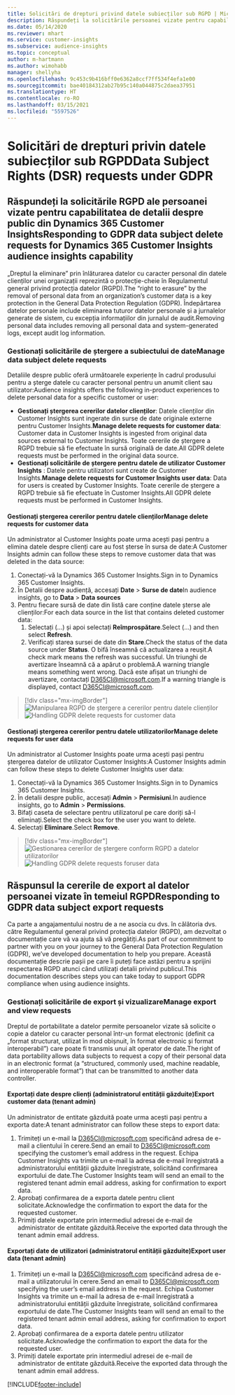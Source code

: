 ```yaml
---
title: Solicitări de drepturi privind datele subiecților sub RGPD | Microsoft Docs
description: Răspundeți la solicitările persoanei vizate pentru capabilitatea de detalii despre public din Dynamics 365 Customer Insights.
ms.date: 05/14/2020
ms.reviewer: mhart
ms.service: customer-insights
ms.subservice: audience-insights
ms.topic: conceptual
author: m-hartmann
ms.author: wimohabb
manager: shellyha
ms.openlocfilehash: 9c453c9b416bff0e6362a8ccf7ff534f4efa1e00
ms.sourcegitcommit: bae40184312ab27b95c140a044875c2daea37951
ms.translationtype: HT
ms.contentlocale: ro-RO
ms.lasthandoff: 03/15/2021
ms.locfileid: "5597526"
---
```

# <a name="data-subject-rights-dsr-requests-under-gdpr"></a><span data-ttu-id="65334-103">Solicitări de drepturi privin datele subiecților sub RGPD</span><span class="sxs-lookup"><span data-stu-id="65334-103">Data Subject Rights (DSR) requests under GDPR</span></span>

## <a name="responding-to-gdpr-data-subject-delete-requests-for-dynamics-365-customer-insights-audience-insights-capability"></a><span data-ttu-id="65334-104">Răspundeți la solicitările RGPD ale persoanei vizate pentru capabilitatea de detalii despre public din Dynamics 365 Customer Insights</span><span class="sxs-lookup"><span data-stu-id="65334-104">Responding to GDPR data subject delete requests for Dynamics 365 Customer Insights audience insights capability</span></span>

<span data-ttu-id="65334-105">„Dreptul la eliminare” prin înlăturarea datelor cu caracter personal din datele clienților unei organizații reprezintă o protecție-cheie în Regulamentul general privind protecția datelor (RGPD).</span><span class="sxs-lookup"><span data-stu-id="65334-105">The “right to erasure” by the removal of personal data from an organization’s customer data is a key protection in the General Data Protection Regulation (GDPR).</span></span> <span data-ttu-id="65334-106">Îndepărtarea datelor personale include eliminarea tuturor datelor personale și a jurnalelor generate de sistem, cu excepția informațiilor din jurnalul de audit.</span><span class="sxs-lookup"><span data-stu-id="65334-106">Removing personal data includes removing all personal data and system-generated logs, except audit log information.</span></span>

### <a name="manage-data-subject-delete-requests"></a><span data-ttu-id="65334-107">Gestionați solicitările de ștergere a subiectului de date</span><span class="sxs-lookup"><span data-stu-id="65334-107">Manage data subject delete requests</span></span>

<span data-ttu-id="65334-108">Detaliile despre public oferă următoarele experiențe în cadrul produsului pentru a șterge datele cu caracter personal pentru un anumit client sau utilizator:</span><span class="sxs-lookup"><span data-stu-id="65334-108">Audience insights offers the following in-product experiences to delete personal data for a specific customer or user:</span></span>

- <span data-ttu-id="65334-109">**Gestionați ștergerea cererilor datelor clienților**: Datele clienților din Customer Insights sunt ingerate din surse de date originale externe pentru Customer Insights.</span><span class="sxs-lookup"><span data-stu-id="65334-109">**Manage delete requests for customer data**: Customer data in Customer Insights is ingested from original data sources external to Customer Insights.</span></span> <span data-ttu-id="65334-110">Toate cererile de ștergere a RGPD trebuie să fie efectuate în sursă originală de date.</span><span class="sxs-lookup"><span data-stu-id="65334-110">All GDPR delete requests must be performed in the original data source.</span></span>
- <span data-ttu-id="65334-111">**Gestionați solicitările de ștergere pentru datele de utilizator Customer Insights** : Datele pentru utilizatori sunt create de Customer Insights.</span><span class="sxs-lookup"><span data-stu-id="65334-111">**Manage delete requests for Customer Insights user data**: Data for users is created by Customer Insights.</span></span> <span data-ttu-id="65334-112">Toate cererile de ștergere a RGPD trebuie să fie efectuate în Customer Insights.</span><span class="sxs-lookup"><span data-stu-id="65334-112">All GDPR delete requests must be performed in Customer Insights.</span></span>

#### <a name="manage-delete-requests-for-customer-data"></a><span data-ttu-id="65334-113">Gestionați ștergerea cererilor pentru datele clienților</span><span class="sxs-lookup"><span data-stu-id="65334-113">Manage delete requests for customer data</span></span>

<span data-ttu-id="65334-114">Un administrator al Customer Insights poate urma acești pași pentru a elimina datele despre clienți care au fost șterse în sursa de date:</span><span class="sxs-lookup"><span data-stu-id="65334-114">A Customer Insights admin can follow these steps to remove customer data that was deleted in the data source:</span></span>

1. <span data-ttu-id="65334-115">Conectați-vă la Dynamics 365 Customer Insights.</span><span class="sxs-lookup"><span data-stu-id="65334-115">Sign in to Dynamics 365 Customer Insights.</span></span>
2. <span data-ttu-id="65334-116">În Detalii despre audiență, accesați **Date** > **Surse de date**</span><span class="sxs-lookup"><span data-stu-id="65334-116">In audience insights, go to **Data** > **Data sources**</span></span>
3. <span data-ttu-id="65334-117">Pentru fiecare sursă de date din listă care conține datele șterse ale clienților:</span><span class="sxs-lookup"><span data-stu-id="65334-117">For each data source in the list that contains deleted customer data:</span></span>
   1. <span data-ttu-id="65334-118">Selectați (...) și apoi selectați **Reîmprospătare**.</span><span class="sxs-lookup"><span data-stu-id="65334-118">Select (...) and then select **Refresh**.</span></span>
   2. <span data-ttu-id="65334-119">Verificați starea sursei de date din **Stare**.</span><span class="sxs-lookup"><span data-stu-id="65334-119">Check the status of the data source under **Status**.</span></span> <span data-ttu-id="65334-120">O bifă înseamnă că actualizarea a reușit.</span><span class="sxs-lookup"><span data-stu-id="65334-120">A check mark means the refresh was successful.</span></span> <span data-ttu-id="65334-121">Un triunghi de avertizare înseamnă că a apărut o problemă.</span><span class="sxs-lookup"><span data-stu-id="65334-121">A warning triangle means something went wrong.</span></span> <span data-ttu-id="65334-122">Dacă este afișat un triunghi de avertizare, contactați D365CI@microsoft.com.</span><span class="sxs-lookup"><span data-stu-id="65334-122">If a warning triangle is displayed, contact D365CI@microsoft.com.</span></span>

> [!div class="mx-imgBorder"]
> <span data-ttu-id="65334-123">![Manipularea RGPD de ștergere a cererilor pentru datele clienților](media/gdpr-data-sources.png "Manipularea RGPD de ștergere a cererilor pentru datele clienților")</span><span class="sxs-lookup"><span data-stu-id="65334-123">![Handling GDPR delete requests for customer data](media/gdpr-data-sources.png "Handling GDPR delete requests for customer data")</span></span>

#### <a name="manage-delete-requests-for-user-data"></a><span data-ttu-id="65334-124">Gestionați ștergerea cererilor pentru datele utilizatorilor</span><span class="sxs-lookup"><span data-stu-id="65334-124">Manage delete requests for user data</span></span>

<span data-ttu-id="65334-125">Un administrator al Customer Insights poate urma acești pași pentru ștergerea datelor de utilizator Customer Insights:</span><span class="sxs-lookup"><span data-stu-id="65334-125">A Customer Insights admin can follow these steps to delete Customer Insights user data:</span></span>

1. <span data-ttu-id="65334-126">Conectați-vă la Dynamics 365 Customer Insights.</span><span class="sxs-lookup"><span data-stu-id="65334-126">Sign in to Dynamics 365 Customer Insights.</span></span>
2. <span data-ttu-id="65334-127">În detalii despre public, accesați **Admin** > **Permisiuni**.</span><span class="sxs-lookup"><span data-stu-id="65334-127">In audience insights, go to **Admin** > **Permissions**.</span></span>
3. <span data-ttu-id="65334-128">Bifați caseta de selectare pentru utilizatorul pe care doriți să-l eliminați.</span><span class="sxs-lookup"><span data-stu-id="65334-128">Select the check box for the user you want to delete.</span></span>
4. <span data-ttu-id="65334-129">Selectați **Eliminare**.</span><span class="sxs-lookup"><span data-stu-id="65334-129">Select **Remove**.</span></span>

> [!div class="mx-imgBorder"]
> <span data-ttu-id="65334-130">![Gestionarea cererilor de ștergere conform RGPD a datelor utilizatorilor](media/gdpr-permissions.png "Gestionarea cererilor de ștergere conform RGPD a datelor utilizatorilor")</span><span class="sxs-lookup"><span data-stu-id="65334-130">![Handling GDPR delete requests foruser data](media/gdpr-permissions.png "Handling GDPR delete requests for user data")</span></span>

## <a name="responding-to-gdpr-data-subject-export-requests"></a><span data-ttu-id="65334-131">Răspunsul la cererile de export al datelor persoanei vizate în temeiul RGPD</span><span class="sxs-lookup"><span data-stu-id="65334-131">Responding to GDPR data subject export requests</span></span>

<span data-ttu-id="65334-132">Ca parte a angajamentului nostru de a ne asocia cu dvs. în călătoria dvs. către Regulamentul general privind protecția datelor (RGPD), am dezvoltat o documentație care vă va ajuta să vă pregătiți.</span><span class="sxs-lookup"><span data-stu-id="65334-132">As part of our commitment to partner with you on your journey to the General Data Protection Regulation (GDPR), we’ve developed documentation to help you prepare.</span></span> <span data-ttu-id="65334-133">Această documentație descrie pașii pe care îi puteți face astăzi pentru a sprijini respectarea RGPD atunci când utilizați detalii privind publicul.</span><span class="sxs-lookup"><span data-stu-id="65334-133">This documentation describes steps you can take today to support GDPR compliance when using audience insights.</span></span>

### <a name="manage-export-and-view-requests"></a><span data-ttu-id="65334-134">Gestionați solicitările de export și vizualizare</span><span class="sxs-lookup"><span data-stu-id="65334-134">Manage export and view requests</span></span>

<span data-ttu-id="65334-135">Dreptul de portabilitate a datelor permite persoanelor vizate să solicite o copie a datelor cu caracter personal într-un format electronic (definit ca „format structurat, utilizat în mod obișnuit, în format electronic și format interoperabil”) care poate fi transmis unui alt operator de date.</span><span class="sxs-lookup"><span data-stu-id="65334-135">The right of data portability allows data subjects to request a copy of their personal data in an electronic format (a “structured, commonly used, machine readable, and interoperable format”) that can be transmitted to another data controller.</span></span>

#### <a name="export-customer-data-tenant-admin"></a><span data-ttu-id="65334-136">Exportați date despre clienți (administratorul entității găzduite)</span><span class="sxs-lookup"><span data-stu-id="65334-136">Export customer data (tenant admin)</span></span>

<span data-ttu-id="65334-137">Un administrator de entitate găzduită poate urma acești pași pentru a exporta date:</span><span class="sxs-lookup"><span data-stu-id="65334-137">A tenant administrator can follow these steps to export data:</span></span>

1. <span data-ttu-id="65334-138">Trimiteți un e-mail la D365CI@microsoft.com specificând adresa de e-mail a clientului în cerere.</span><span class="sxs-lookup"><span data-stu-id="65334-138">Send an email to D365CI@microsoft.com specifying the customer’s email address in the request.</span></span> <span data-ttu-id="65334-139">Echipa Customer Insights va trimite un e-mail la adresa de e-mail înregistrată a administratorului entității găzduite înregistrate, solicitând confirmarea exportului de date.</span><span class="sxs-lookup"><span data-stu-id="65334-139">The Customer Insights team will send an email to the registered tenant admin email address, asking for confirmation to export data.</span></span>
2. <span data-ttu-id="65334-140">Aprobați confirmarea de a exporta datele pentru client solicitate.</span><span class="sxs-lookup"><span data-stu-id="65334-140">Acknowledge the confirmation to export the data for the requested customer.</span></span>
3. <span data-ttu-id="65334-141">Primiți datele exportate prin intermediul adresei de e-mail de administrator de entitate găzduită.</span><span class="sxs-lookup"><span data-stu-id="65334-141">Receive the exported data through the tenant admin email address.</span></span>

#### <a name="export-user-data-tenant-admin"></a><span data-ttu-id="65334-142">Exportați date de utilizatori (administratorul entității găzduite)</span><span class="sxs-lookup"><span data-stu-id="65334-142">Export user data (tenant admin)</span></span>

1. <span data-ttu-id="65334-143">Trimiteți un e-mail la D365CI@microsoft.com specificând adresa de e-mail a utilizatorului în cerere.</span><span class="sxs-lookup"><span data-stu-id="65334-143">Send an email to D365CI@microsoft.com specifying the user’s email address in the request.</span></span> <span data-ttu-id="65334-144">Echipa Customer Insights va trimite un e-mail la adresa de e-mail înregistrată a administratorului entității găzduite înregistrate, solicitând confirmarea exportului de date.</span><span class="sxs-lookup"><span data-stu-id="65334-144">The Customer Insights team will send an email to the registered tenant admin email address, asking for confirmation to export data.</span></span>
2. <span data-ttu-id="65334-145">Aprobați confirmarea de a exporta datele pentru utilizator solicitate.</span><span class="sxs-lookup"><span data-stu-id="65334-145">Acknowledge the confirmation to export the data for the requested user.</span></span>
3. <span data-ttu-id="65334-146">Primiți datele exportate prin intermediul adresei de e-mail de administrator de entitate găzduită.</span><span class="sxs-lookup"><span data-stu-id="65334-146">Receive the exported data through the tenant admin email address.</span></span>


[!INCLUDE[footer-include](../includes/footer-banner.md)]